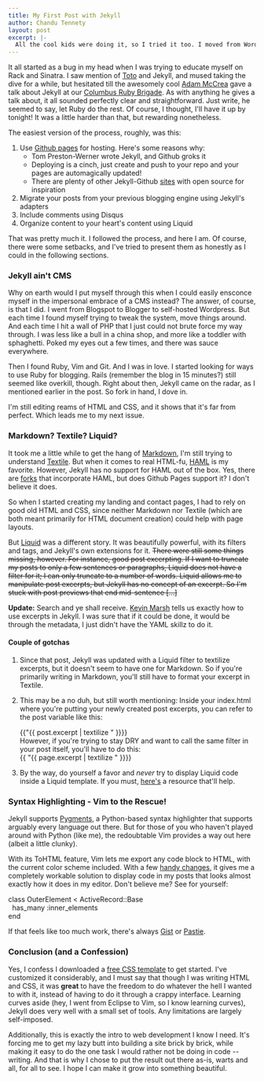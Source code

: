 ```yaml
---
title: My First Post with Jekyll
author: Chandu Tennety
layout: post
excerpt: |-
  All the cool kids were doing it, so I tried it too. I moved from Wordpress to "Jekyll":http://jekyllrb.com. It sounded so perfect: no cluttered UI, no databases to maintain, "Git":http://git-scm.com for version control, and my trusty "text editor":http://www.vim.org to write posts with. What could _possibly_ go wrong? And since you are reading this, I was successful. Eventually.
---
```


It all started as a bug in my head when I was trying to educate myself on Rack and Sinatra. I saw mention of [Toto](http://cloudhead.io/toto) and Jekyll, and mused taking the dive for a while, but hesitated till the awesomely cool [Adam McCrea](http://adamlogic.com) gave a talk about Jekyll at our [Columbus Ruby Brigade](http://columbusrb.com). As with anything he gives a talk about, it all sounded perfectly clear and straightforward. Just write, he seemed to say, let Ruby do the rest. Of course, I thought, I'll have it up by tonight! It was a little harder than that, but rewarding nonetheless.

The easiest version of the process, roughly, was this:

  1. Use [Github pages](http://pages.github.com) for hosting. Here's some reasons why:
      * Tom Preston-Werner wrote Jekyll, and Github groks it
      * Deploying is a cinch, just create and push to your repo and your pages are automagically updated!
      * There are plenty of other Jekyll-Github [sites](http://github.com/mojombo/jekyll/wiki/Sites) with open source for inspiration
  1. Migrate your posts from your previous blogging engine using Jekyll's adapters
  1. Include comments using Disqus 
  1. Organize content to your heart's content using Liquid

That was pretty much it. I followed the process, and here I am. Of course, there were some setbacks, and I've tried to present them as honestly as I could in the following sections.

### Jekyll ain't CMS

Why on earth would I put myself through this when I could easily ensconce myself in the impersonal embrace of a CMS instead? The answer, of course, is that I did. I went from Blogspot to Blogger to self-hosted Wordpress. But each time I found myself trying to tweak the system, move things around. And each time I hit a wall of PHP that I just could not brute force my way through. I was less like a bull in a china shop, and more like a toddler with sphaghetti. Poked my eyes out a few times, and there was sauce everywhere.

Then I found Ruby, Vim and Git. And I was in love. I started looking for ways to use Ruby for blogging. Rails (remember the blog in 15 minutes?) still seemed like overkill, though. Right about then, Jekyll came on the radar, as I mentioned earlier in the post. So fork in hand, I dove in.

I'm still editing reams of HTML and CSS, and it shows that it's far from perfect. Which leads me to my next issue.

### Markdown? Textile? Liquid?

It took me a little while to get the hang of [Markdown](http://daringfireball.net/projects/markdown/), I'm still trying to understand [Textile](http://www.textism.com/tools/textile/). But when it comes to real HTML-fu, [HAML](http://haml-lang.com/) is my favorite. However, Jekyll has no support for HAML out of the box. Yes, there are [forks](https://github.com/henrik/jekyll) that incorporate HAML, but does Github Pages support it? I don't believe it does.

So when I started creating my landing and contact pages, I had to rely on good old HTML and CSS, since neither Markdown nor Textile (which are both meant primarily for HTML document creation) could help with page layouts.

But [Liquid](http://www.liquidmarkup.org/) was a different story. It was beautifully powerful, with its filters and tags, and Jekyll's own extensions for it. <strike>There were still some things missing, however. For instance, good post excerpting. If I want to truncate my posts to only a few sentences or paragraphs, Liquid does not have a filter for it; I can only truncate to a number of words. Liquid allows me to manipulate post excerpts, but Jekyll has no concept of an excerpt. So I'm stuck with post previews that end mid-sentence [...]</strike> 

**Update:** Search and ye shall receive. [Kevin Marsh](http://kevinmarsh.com/articles/2009/02/12/jekyll.html) tells us exactly how to use excerpts in Jekyll. I was sure that if it could be done, it would be through the metadata, I just didn't have the YAML skillz to do it. 

#### Couple of gotchas

  1. Since that post, Jekyll was updated with a Liquid filter to textilize excerpts, but it doesn't seem to have one for Markdown. So if you're primarily writing in Markdown, you'll still have to format your excerpt in Textile.
  1. This may be a no duh, but still worth mentioning: Inside your index.html where you're putting your newly created post excerpts, you can refer to the post variable like this: <div class="inline vim_block">{{"{{ post.excerpt | textilize " }}}}</div> However, if you're trying to stay DRY and want to call the same filter in your post itself, you'll have to do this: <div class="inline vim_block">{{ "{{ page.excerpt | textilize " }}}}</div>

  1. By the way, do yourself a favor and _never_ try to display Liquid code inside a Liquid template. If you must, [here's](http://tesoriere.com/2010/08/25/liquid-code-in-a-liquid-template-with-jekyll/) a resource that'll help.

### Syntax Highlighting - Vim to the Rescue!

Jekyll supports [Pygments](http://pygments.org/), a Python-based syntax highlighter that supports arguably every language out there. But for those of you who haven't played around with Python (like me), the redoubtable Vim provides a way out here (albeit a little clunky).

With its ToHTML feature, Vim lets me export any code block to HTML, with the current color scheme included. With a few [handy changes](http://techspeak.plainlystated.com/2009/08/vim-tohtml-customization.html), it gives me a completely workable solution to display code in my posts that looks almost exactly how it does in my editor. Don't believe me? See for yourself:

<div class="vim_block"><span class="PreProc">class</span>&nbsp;<span class="Type">OuterElement</span>&nbsp;&lt; <span class="Type">ActiveRecord</span>::<span class="Type">Base</span><br />
&nbsp;&nbsp;<span class="Constant">has_many</span>&nbsp;<span class="Constant">:inner_elements</span><br />
<span class="PreProc">end</span><br />
</div>

If that feels like too much work, there's always [Gist](http://gist.github.com) or [Pastie](http://pastie.org).

### Conclusion (and a Confession)

Yes, I confess I downloaded a [free CSS template](http://www.freecsstemplates.org/preview/perfectblemish/) to get started. I've customized it considerably, and I must say that though I was writing HTML and CSS, it was **great** to have the freedom to do whatever the hell I wanted to with it, instead of having to do it through a crappy interface. Learning curves aside (hey, I went from Eclipse to Vim, so I know learning curves), Jekyll does very well with a small set of tools. Any limitations are largely self-imposed.

Additionally, this is exactly the intro to web development I know I need. It's forcing me to get my lazy butt into building a site brick by brick, while making it easy to do the one task I would rather not be doing in code -- writing. And that is why I chose to put the result out there as-is, warts and all, for all to see. I hope I can make it grow into something beautiful. 
